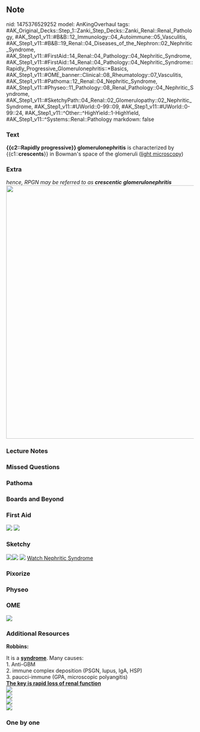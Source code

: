 ## Note
nid: 1475376529252
model: AnKingOverhaul
tags: #AK_Original_Decks::Step_1::Zanki_Step_Decks::Zanki_Renal::Renal_Pathology, #AK_Step1_v11::#B&B::12_Immunology::04_Autoimmune::05_Vasculitis, #AK_Step1_v11::#B&B::19_Renal::04_Diseases_of_the_Nephron::02_Nephritic_Syndrome, #AK_Step1_v11::#FirstAid::14_Renal::04_Pathology::04_Nephritic_Syndrome, #AK_Step1_v11::#FirstAid::14_Renal::04_Pathology::04_Nephritic_Syndrome::Rapidly_Progressive_Glomerulonephritis::*Basics, #AK_Step1_v11::#OME_banner::Clinical::08_Rheumatology::07_Vasculitis, #AK_Step1_v11::#Pathoma::12_Renal::04_Nephritic_Syndrome, #AK_Step1_v11::#Physeo::11_Pathology::08_Renal_Pathology::04_Nephritic_Syndrome, #AK_Step1_v11::#SketchyPath::04_Renal::02_Glomerulopathy::02_Nephritic_Syndrome, #AK_Step1_v11::#UWorld::0-99::09, #AK_Step1_v11::#UWorld::0-99::24, #AK_Step1_v11::^Other::^HighYield::1-HighYield, #AK_Step1_v11::^Systems::Renal::Pathology
markdown: false

### Text
<div>
  <b>{{c2::Rapidly progressive}} glomerulonephritis</b> is
  characterized by {{c1::<b>crescents</b>}} in Bowman's space of
  the glomeruli (<u>light microscopy</u>)
</div>

### Extra
<div>
  <i>hence, RPGN may be referred to as <b>crescentic</b>
  <b>glomerulonephritis</b></i>
</div><img src="paste-82162724373091.jpg" style="width: 680px;">

### Lecture Notes


### Missed Questions


### Pathoma


### Boards and Beyond


### First Aid
<img src="tmpHvEE4X.png"> <img src="tmp58MA0e.png">

### Sketchy
<img src=
"Screen%20Shot%202019-10-31%20at%204.07.56%20PM_1566160514431.png"><img src="Screen%20Shot%202020-01-05%20at%206.37.35%20PM.JPG">
<img src=
"Screen%20Shot%202019-12-28%20at%206.28.49%20PM_1566160514431.JPG">
<a href=
"https://dashboard.sketchy.com/study/medical/courses/medical-pathophysiology/units/medical-pathophysiology-renal/videos/medical-pathophysiology-renal-glomerulopathy-nephritic-syndrome?utm_source=anki&utm_medium=partnership&utm_campaign=february_update&utm_content=medical">
Watch Nephritic Syndrome</a>

### Pixorize


### Physeo


### OME
<div class="ome-widget">
  <a href=
  "https://onlinemeded.org/spa/rheumatology/vasculitis/acquire?ref=anki">
  <img src="_OME_AnkiFlashcards_Lesson_1.png"></a>
</div>

### Additional Resources
<b>Robbins:</b>
<div>
  It is a <u><b>syndrome</b></u>. Many causes:
</div>
<div>
  1. Anti-GBM
</div>
<div>
  2. immune complex deposition (PSGN, lupus, IgA, HSP)
</div>
<div>
  3. paucci-immune (GPA, microscopic polyangitis)
</div>
<div>
  <b><u>The key is rapid loss of renal function</u></b>
</div>
<div>
  <b><u><img src="paste-3769181694591346.png"></u></b>
  <div>
    <b><u><img src="paste-3772935496008014.png"></u></b>
  </div>
  <div>
    <b><u><img src="paste-3776702182326814.png"></u></b>
  </div>
</div><img src=
"Screen%20Shot%202019-09-12%20at%208.58.57%20PM.png">

### One by one

